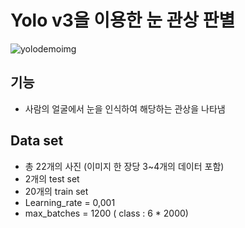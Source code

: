 # Yolo v3을 이용한 눈 관상 판별
![yolodemoimg](https://user-images.githubusercontent.com/78400692/106859852-f8689400-6706-11eb-9190-dd46a05e2630.png)


## 기능  
- 사람의 얼굴에서 눈을 인식하여 해당하는 관상을 나타냄

## Data set
- 총 22개의 사진 (이미지 한 장당 3~4개의 데이터 포함)
- 2개의 test set
- 20개의 train set
- Learning_rate = 0,001
- max_batches = 1200 ( class : 6 * 2000)
